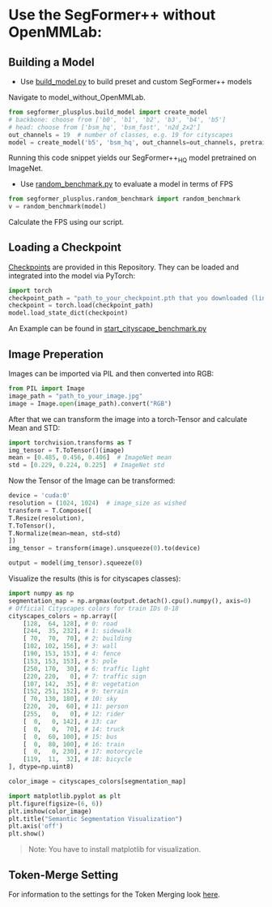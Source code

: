 # Use the SegFormer++ without OpenMMLab:

## Building a Model

- Use [build_model.py](../../model_without_OpenMMLab/segformer_plusplus/build_model.py) to build preset and custom SegFormer++ models

Navigate to model_without_OpenMMLab.
```python
from segformer_plusplus.build_model import create_model
# backbone: choose from ['b0', 'b1', 'b2', 'b3', 'b4', 'b5']
# head: choose from ['bsm_hq', 'bsm_fast', 'n2d_2x2']
out_channels = 19  # number of classes, e.g. 19 for cityscapes
model = create_model('b5', 'bsm_hq', out_channels=out_channels, pretrained=True)
```
Running this code snippet yields our SegFormer++<sub>HQ</sub> model pretrained on ImageNet.

- Use [random_benchmark.py](../../model_without_OpenMMLab/segformer_plusplus/random_benchmark.py) to evaluate a model in terms of FPS

```python
from segformer_plusplus.random_benchmark import random_benchmark
v = random_benchmark(model)
```
Calculate the FPS using our script.

## Loading a Checkpoint

[Checkpoints](../../README.md) are provided in this Repository.
They can be loaded and integrated into the model via PyTorch:
```python
import torch
checkpoint_path = "path_to_your_checkpoint.pth that you downloaded (links in Readme)"
checkpoint = torch.load(checkpoint_path)
model.load_state_dict(checkpoint)
```
An Example can be found in [start_cityscape_benchmark.py](../../model_without_OpenMMLab/segformer_plusplus/start_cityscape_benchmark.py)

## Image Preperation

Images can be imported via PIL and then converted into RGB:

```python
from PIL import Image
image_path = "path_to_your_image.jpg"
image = Image.open(image_path).convert("RGB")
```

After that we can transform the image into a torch-Tensor and calculate Mean and STD:

```python
import torchvision.transforms as T
img_tensor = T.ToTensor()(image)
mean = [0.485, 0.456, 0.406]  # ImageNet mean
std = [0.229, 0.224, 0.225]  # ImageNet std
```

Now the Tensor of the Image can be transformed:

```python
device = 'cuda:0'
resolution = (1024, 1024)  # image_size as wished
transform = T.Compose([
T.Resize(resolution),
T.ToTensor(),
T.Normalize(mean=mean, std=std)
])
img_tensor = transform(image).unsqueeze(0).to(device)
```

```python
output = model(img_tensor).squeeze(0)
```

Visualize the results (this is for cityscapes classes):

```python
import numpy as np
segmentation_map = np.argmax(output.detach().cpu().numpy(), axis=0)
# Official Cityscapes colors for train IDs 0-18
cityscapes_colors = np.array([
    [128,  64, 128], # 0: road
    [244,  35, 232], # 1: sidewalk
    [ 70,  70,  70], # 2: building
    [102, 102, 156], # 3: wall
    [190, 153, 153], # 4: fence
    [153, 153, 153], # 5: pole
    [250, 170,  30], # 6: traffic light
    [220, 220,   0], # 7: traffic sign
    [107, 142,  35], # 8: vegetation
    [152, 251, 152], # 9: terrain
    [ 70, 130, 180], # 10: sky
    [220,  20,  60], # 11: person
    [255,   0,   0], # 12: rider
    [  0,   0, 142], # 13: car
    [  0,   0,  70], # 14: truck
    [  0,  60, 100], # 15: bus
    [  0,  80, 100], # 16: train
    [  0,   0, 230], # 17: motorcycle
    [119,  11,  32], # 18: bicycle
], dtype=np.uint8)

color_image = cityscapes_colors[segmentation_map]
```

```python
import matplotlib.pyplot as plt
plt.figure(figsize=(6, 6))
plt.imshow(color_image)
plt.title("Semantic Segmentation Visualization")
plt.axis('off')
plt.show()
```

> Note: You have to install matplotlib for visualization.


## Token-Merge Setting

For information to the settings for the Token Merging look [here](../../docs/run/token_merging.md).

